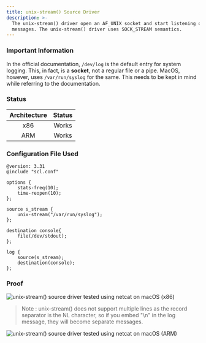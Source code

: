 ```yaml
---
title: unix-stream() Source Driver
description: >-
  The unix-stream() driver open an AF_UNIX socket and start listening on it for
  messages. The unix-stream() driver uses SOCK_STREAM semantics.
---
```


### Important Information

In the official documentation, `/dev/log` is the default entry for system logging. This, in fact, is a **socket**, not a regular file or a pipe. MacOS, however, uses `/var/run/syslog`  for the same. This needs to be kept in mind while referring to the documentation.

### Status

| Architecture | Status |
| :----------: | :----: |
|      x86     |  Works |
|      ARM     |  Works |

### Configuration File Used

```config
@version: 3.31
@include "scl.conf"

options {
    stats-freq(10);
    time-reopen(10);
};

source s_stream {
    unix-stream("/var/run/syslog");
};

destination console{
    file(/dev/stdout);
};

log {
    source(s_stream);
    destination(console);
};
```

### Proof

![unix-stream() source driver tested using netcat on macOS (x86)](<{{dev_img_folder}}/module-support/Screenshot 2021-06-12 at 6.02.44 PM.png>)

> Note : unix-stream() does not support multiple lines as the record separator is the NL character, so if you embed "\n" in the log message, they will become separate messages.

![unix-stream() source driver tested using netcat on macOS (ARM)](<{{dev_img_folder}}/module-support/Screenshot 2021-06-12 at 6.07.55 PM.png>)
